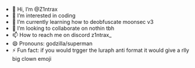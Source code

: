 - 👋 Hi, I’m @Z1ntrax
- 👀 I’m interested in coding
- 🌱 I’m currently learning how to deobfuscate moonsec v3
- 💞️ I’m looking to collaborate on nothin tbh
- 📫 How to reach me on discord z1ntrax_
- 😄 Pronouns: godzilla/superman
- ⚡ Fun fact: if you would trgger the luraph anti format it would give a rlly big clown emoji

<!---
Z1ntrax/Z1ntrax is a ✨ special ✨ repository because its `README.md` (this file) appears on your GitHub profile.
You can click the Preview link to take a look at your changes.
--->
